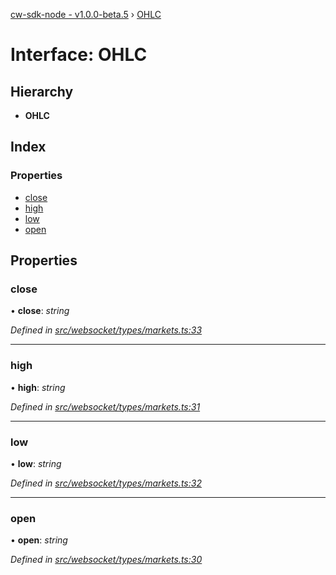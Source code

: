 [cw-sdk-node - v1.0.0-beta.5](../README.md) › [OHLC](ohlc.md)

# Interface: OHLC

## Hierarchy

* **OHLC**

## Index

### Properties

* [close](ohlc.md#close)
* [high](ohlc.md#high)
* [low](ohlc.md#low)
* [open](ohlc.md#open)

## Properties

###  close

• **close**: *string*

*Defined in [src/websocket/types/markets.ts:33](https://github.com/cryptowatch/cw-sdk-node/blob/ce1c44e/src/websocket/types/markets.ts#L33)*

___

###  high

• **high**: *string*

*Defined in [src/websocket/types/markets.ts:31](https://github.com/cryptowatch/cw-sdk-node/blob/ce1c44e/src/websocket/types/markets.ts#L31)*

___

###  low

• **low**: *string*

*Defined in [src/websocket/types/markets.ts:32](https://github.com/cryptowatch/cw-sdk-node/blob/ce1c44e/src/websocket/types/markets.ts#L32)*

___

###  open

• **open**: *string*

*Defined in [src/websocket/types/markets.ts:30](https://github.com/cryptowatch/cw-sdk-node/blob/ce1c44e/src/websocket/types/markets.ts#L30)*
